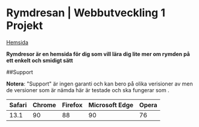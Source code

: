# Rymdresan | Webbutveckling 1 Projekt

[Hemsida](https://rasmuseng.github.io/projekt/)

**Rymdresor är en hemsida för dig som vill lära dig lite mer om rymden på ett enkelt och smidigt sätt**

##Support

**Notera**: "Support" är ingen garanti och kan bero på olika verisioner av men de versioner som är nämda här är testade och ska fungerar som .

| Safari | Chrome | Firefox | Microsoft Edge | Opera |
|--------|--------|---------|----------------|-------|
| 13.1   | 90     | 88      | 90             | 76    |
